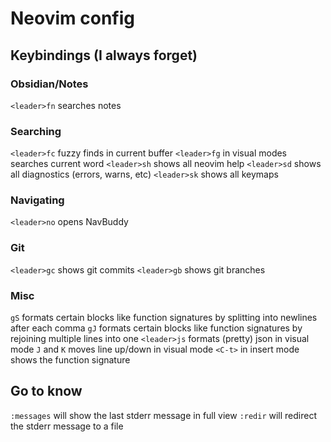 # Neovim config

## Keybindings (I always forget)

### Obsidian/Notes
`<leader>fn` searches notes

### Searching
`<leader>fc` fuzzy finds in current buffer
`<leader>fg` in visual modes searches current word
`<leader>sh` shows all neovim help 
`<leader>sd` shows all diagnostics (errors, warns, etc)
`<leader>sk` shows all keymaps

### Navigating
`<leader>no` opens NavBuddy

### Git
`<leader>gc` shows git commits
`<leader>gb` shows git branches

### Misc
`gS` formats certain blocks like function signatures by splitting into newlines after each comma
`gJ` formats certain blocks like function signatures by rejoining multiple lines into one
`<leader>js` formats (pretty) json in visual mode
`J` and `K` moves line up/down in visual mode
`<C-t>` in insert mode shows the function signature

## Go to know
`:messages` will show the last stderr message in full view
`:redir` will redirect the stderr message to a file

